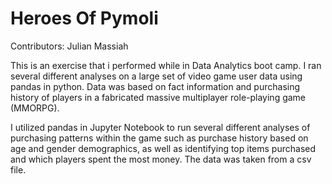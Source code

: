 # Heroes Of Pymoli
Contributors: Julian Massiah

This is an exercise that i performed while in Data Analytics boot camp. I ran several different analyses on a large set of video game user data using pandas in python. Data was based on fact information and purchasing history of players in a fabricated massive multiplayer role-playing game (MMORPG).

I utilized pandas in Jupyter Notebook to run several different analyses of purchasing patterns within the game such as purchase history based on age and gender demographics, as well as identifying top items purchased and which players spent the most money. The data was taken from a csv file.  
